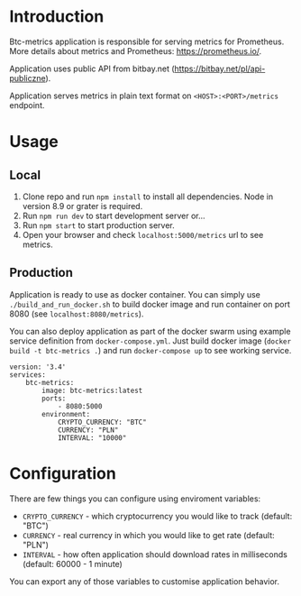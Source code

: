 # Introduction

Btc-metrics application is responsible for serving metrics for Prometheus.
More details about metrics and Prometheus: https://prometheus.io/.

Application uses public API from bitbay.net (https://bitbay.net/pl/api-publiczne).

Application serves metrics in plain text format on `<HOST>:<PORT>/metrics` endpoint.

# Usage

## Local

1. Clone repo and run `npm install` to install all dependencies. Node in version 8.9 or grater is required.
2. Run `npm run dev` to start development server or...
3. Run `npm start` to start production server.
4. Open your browser and check `localhost:5000/metrics` url to see metrics.

## Production

Application is ready to use as docker container. You can simply use `./build_and_run_docker.sh` to build
docker image and run container on port 8080 (see `localhost:8080/metrics`).

You can also deploy application as part of the docker swarm using example service definition
from `docker-compose.yml`. Just build docker image (`docker build -t btc-metrics .`) 
and run `docker-compose up` to see working service.

```
version: '3.4'
services:
    btc-metrics:
        image: btc-metrics:latest
        ports:
            - 8080:5000
        environment:
            CRYPTO_CURRENCY: "BTC"
            CURRENCY: "PLN"
            INTERVAL: "10000"
```

# Configuration

There are few things you can configure using enviroment variables:

* `CRYPTO_CURRENCY` - which cryptocurrency you would like to track (default: "BTC")
* `CURRENCY` - real currency in which you would like to get rate (default: "PLN")
* `INTERVAL` - how often application should download rates in milliseconds (default: 60000 - 1 minute)

You can export any of those variables to customise application behavior.